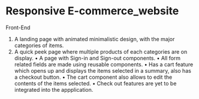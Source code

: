 # Responsive E-commerce_website

Front-End
1.	A landing page with animated minimalistic design, with the major categories of items.
2.	A quick peek page where multiple products of each categories are on display.
•	A page with Sign-in and Sign-out components.
•	All form related fields are made using reusable components.
•	Has a cart feature which opens up and displays the items selected in a summary, also has a checkout button.
•	The cart component also allows to edit the contents of the items selected.
•	Check out features are yet to be integrated into the appplication.
